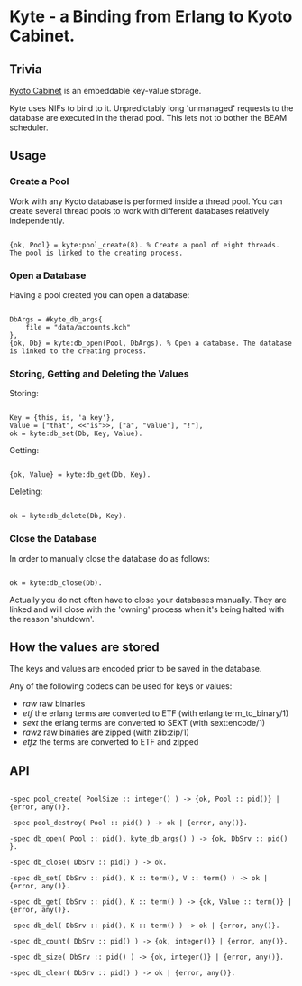 # Kyte - a Binding from Erlang to Kyoto Cabinet.

## Trivia

[Kyoto Cabinet](http://fallabs.com/kyotocabinet/) is an embeddable key-value storage.

Kyte uses NIFs to bind to it. 
Unpredictably long 'unmanaged' requests to the database are executed in the therad pool. 
This lets not to bother the BEAM scheduler.

## Usage

### Create a Pool

Work with any Kyoto database is performed inside a thread pool.
You can create several thread pools to work with different databases relatively independently.

<code>
{ok, Pool} = kyte:pool_create(8). % Create a pool of eight threads. The pool is linked to the creating process.
</code>

### Open a Database

Having a pool created you can open a database:

<code>
DbArgs = #kyte_db_args{
	file = "data/accounts.kch"
},
{ok, Db} = kyte:db_open(Pool, DbArgs). % Open a database. The database is linked to the creating process.
</code>

### Storing, Getting and Deleting the Values

Storing:

<code>
Key = {this, is, 'a key'},
Value = ["that", <<"is">>, ["a", "value"], "!"],
ok = kyte:db_set(Db, Key, Value).
</code>

Getting:

<code>
{ok, Value} = kyte:db_get(Db, Key).
</code>

Deleting:

<code>
ok = kyte:db_delete(Db, Key).
</code>

### Close the Database

In order to manually close the database do as follows:

<code>
ok = kyte:db_close(Db).
</code>

Actually you do not often have to close your databases manually.
They are linked and will close with the 'owning' process when it's being halted with the reason 'shutdown'.


## How the values are stored

The keys and values are encoded prior to be saved in the database.

Any of the following codecs can be used for keys or values:

*	*raw* raw binaries
*	*etf* the erlang terms are converted to ETF (with erlang:term_to_binary/1)
*	*sext* the erlang terms are converted to SEXT (with sext:encode/1)
*	*rawz* raw binaries are zipped (with zlib:zip/1)
*	*etfz* the terms are converted to ETF and zipped


## API

<code>
-spec pool_create( PoolSize :: integer() ) -> {ok, Pool :: pid()} | {error, any()}.
</code>

<code>
-spec pool_destroy( Pool :: pid() ) -> ok | {error, any()}.
</code>

<code>
-spec db_open( Pool :: pid(), kyte_db_args() ) -> {ok, DbSrv :: pid() }.
</code>

<code>
-spec db_close( DbSrv :: pid() ) -> ok.
</code>

<code>
-spec db_set( DbSrv :: pid(), K :: term(), V :: term() ) -> ok | {error, any()}.
</code>

<code>
-spec db_get( DbSrv :: pid(), K :: term() ) -> {ok, Value :: term()} | {error, any()}.
</code>

<code>
-spec db_del( DbSrv :: pid(), K :: term() ) -> ok | {error, any()}.
</code>

<code>
-spec db_count( DbSrv :: pid() ) -> {ok, integer()} | {error, any()}.
</code>

<code>
-spec db_size( DbSrv :: pid() ) -> {ok, integer()} | {error, any()}.
</code>

<code>
-spec db_clear( DbSrv :: pid() ) -> ok | {error, any()}.
</code>



